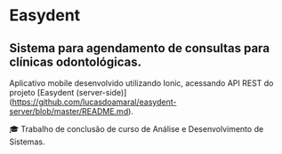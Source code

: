 # Easydent

## Sistema para agendamento de consultas para clínicas odontológicas.

Aplicativo mobile desenvolvido utilizando Ionic, acessando API REST do projeto [Easydent (server-side)]  (https://github.com/lucasdoamaral/easydent-server/blob/master/README.md).

:mortar_board: Trabalho de conclusão de curso de Análise e Desenvolvimento de Sistemas. 
